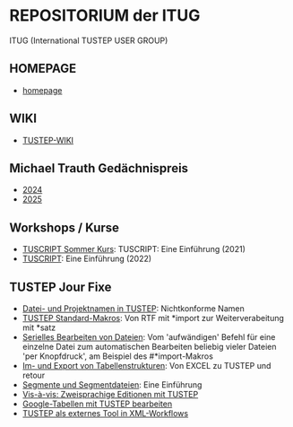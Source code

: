 # REPOSITORIUM der ITUG 
ITUG (International TUSTEP USER GROUP)

## HOMEPAGE 
* [homepage](https://itug.github.io/homepage/)

## WIKI

* [TUSTEP-WIKI](https://wiki.itug.de/doku.php)

## Michael Trauth Gedächnispreis  

* [2024](https://github.com/chsonder/tustep/tree/main/michael_trauth_gedaechtnispreis/2024_neustadt)
* [2025](https://github.com/ITUG/mtr_preisaufgabe_2025)

## Workshops / Kurse
* [TUSCRIPT Sommer Kurs](https://itug.github.io/TUSCRIPT/): TUSCRIPT: Eine Einführung (2021)
* [TUSCRIPT](https://itug.github.io/ITUG2022_workshop/): Eine Einführung (2022)

## TUSTEP Jour Fixe
* [Datei- und Projektnamen in TUSTEP](https://itug.github.io/ITUGJF02/): Nichtkonforme Namen
* [TUSTEP Standard-Makros](https://itug.github.io/ITUGJF03/): Von RTF mit *import zur Weiterverabeitung mit *satz
* [Serielles Bearbeiten von Dateien](https://itug.github.io/homepage/pages/documents/2021_05_26_HW_Bartz_ITUG-JF.pdf): Vom 'aufwändigen' Befehl für eine einzelne Datei zum automatischen Bearbeiten beliebig vieler Dateien 'per Knopfdruck', am Beispiel des #*import-Makros
* [Im- und Export von Tabellenstrukturen](https://itug.github.io/ITUGJF05/): Von EXCEL zu TUSTEP und retour
* [Segmente und Segmentdateien](https://itug.github.io/ITUGJF06/): Eine Einführung
* [Vis-à-vis: Zweisprachige Editionen mit TUSTEP](https://github.com/ITUG/ITUGJF08)
* [Google-Tabellen mit TUSTEP bearbeiten](https://itug.github.io/ITUGJF11/)
* [TUSTEP als externes Tool in XML-Workflows](https://itug.github.io/ITUGJF12/)
